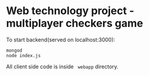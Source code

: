 # Web technology project - multiplayer checkers game

To start backend(served on localhost:3000): 

```
mongod
node index.js
```

All client side code is inside ` webapp` directory. 

